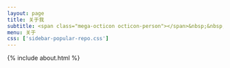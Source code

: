 ```yaml
---
layout: page
title: 关于我
subtitle: <span class="mega-octicon octicon-person"></span>&nbsp;&nbsp; About Me
menu: 关于
css: ['sidebar-popular-repo.css']
---
```


{% include about.html %}